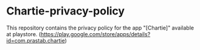 # Chartie-privacy-policy

This repository contains the privacy policy for the app "[Chartie]" available at playstore.
(https://play.google.com/store/apps/details?id=com.prastab.chartie)
